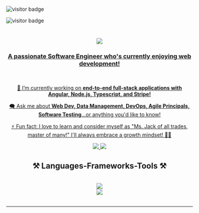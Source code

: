<!--<img align="right" src="https://visitor-badge.laobi.icu/badge?page_id=codePerfectionista.codePerfectionista"> -->
![visitor badge](https://visitor-badge.glitch.me/badge?page_id=codePerfectionista.visitor-badge)

![visitor badge](https://visitor-badge.glitch.me/badge?page_id=codePerfectionista.visitor-badge&left_color=red&right_color=green&left_text=HelloVisitors)


<h1 align="center">
    <a href="https://git.io/typing-svg">
    <img src="https://readme-typing-svg.herokuapp.com/?font=Righteous&size=35&center=true&vCenter=true&width=500&height=70&duration=4000&lines=Hi+There!+👋;+I'm+Samia+Ahmed!;" />

</h1>

  <h3 align="center"> A passionate Software Engineer who's currently enjoying web development! </h3>

<br/>

<div align="center">

🔭 I’m currently working on **end-to-end full-stack applications with Angular, Node.js, Typescript, and Stripe!**

🗨️ Ask me about **Web Dev, Data Management, DevOps, Agile Principals, Software Testing**...or anything you'd like to know!

⚡ Fun fact: I love to learn and consider myself as "Ms. Jack of all trades, master of many!" I'll always embrace a growth mindset! 👩‍🎓
</div>

<div align="center">
    <a href="https://www.linkedin.com/in/samsoftwareengineer/" target="_blank">
     <img src="https://img.shields.io/badge/LinkedIn-0077B5?style=for-the-badge&logo=linkedin&logoColor=white" target="_blank"/>
        
   </a>

<a href="https://myportfoliosamia.blogspot.com/" target="_blank">
     <img src="https://img.shields.io/badge/Portfolio-FF5722?style=for-the-badge&logo=todoist&logoColor=white" target="_blank"/>
    </a>
    </div>

 <h2 align="center"> ⚒️ Languages-Frameworks-Tools ⚒️</h2>
 <br/>

 <div align="center">
 <a href="https://skillicons.dev">
 <img src="https://skillicons.dev/icons?i=html,css,javascript,python,mysql,bootstrap,nodejs" /><br/>
 <img src="https://skillicons.dev/icons?i=kubernetes,docker,git,github,eclipse,kafka,vscode,aws,azure" />
 </a>
 </div>

 <br/>
 <hr/>
<!--  <div align="center">
     <h2> 🎯 My Contributions 🎯</h2>
      <br/>
      <img src="https://raw.githubusercontent.com/codePerfectionista/codePerfectionista/output/github-contribution-grid-snake.svg" />
       <br/> <br/> <br/>
 </div>
    <h2 align="center">✨ Stats ✨</h2>

<br/> -->








     
<!--
**codePerfectionista/codePerfectionista** is a ✨ _special_ ✨ repository because its `README.md` (this file) appears on your GitHub profile.

Here are some ideas to get you started:

- 🔭 I’m currently working on ...
- 👋 I'm saying Hi....
- 🌱 I’m currently learning ...
- 👯 I’m looking to collaborate on ...
- 🤔 I’m looking for help with ...
- 💬 Ask me about ...
- 📫 How to reach me: ...
- 😄 Pronouns: ...
- ⚡ Fun fact: ...
-->
